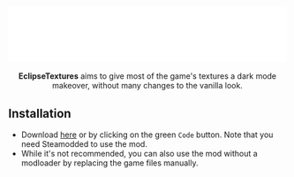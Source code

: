 <p align="center">
  <img src="logo.png" alt="EclipseTextures" style="max-width: 100%; height: auto;">
</p>

<p align="center">
  <strong>EclipseTextures</strong> aims to give most of the game's textures a dark mode makeover, without many changes to the vanilla look.
</p>


## Installation

- Download [here](https://github.com/aleksxar/EclipseTextures/archive/refs/heads/main.zip) or by clicking on the green `Code` button. Note that you need Steamodded to use the mod.
- While it's not recommended, you can also use the mod without a modloader by replacing the game files manually.
